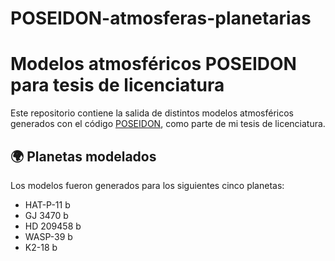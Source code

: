 # POSEIDON-atmosferas-planetarias
# Modelos atmosféricos POSEIDON para tesis de licenciatura

Este repositorio contiene la salida de distintos modelos atmosféricos generados con el código [POSEIDON](https://github.com/pcubillos/poseidon-hapi), como parte de mi tesis de licenciatura.

## 🌍 Planetas modelados

Los modelos fueron generados para los siguientes cinco planetas:

- HAT-P-11 b
- GJ 3470 b
- HD 209458 b
- WASP-39 b
- K2-18 b
